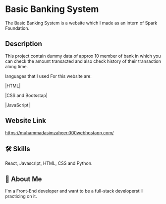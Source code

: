 
# Basic Banking System

The  Basic Banking System is a website which I made as an intern of Spark Foundation.

## Description
This project contain dummy data of approx 10 member of bank in which you can check the amount transacted and also check history of their transaction along time.

languages that I used For this website are:

|HTML|

|CSS and Bootsstap|

|JavaScript|

## Website Link
https://muhammadasimzaheer.000webhostapp.com/
## 🛠 Skills
React, Javascript, HTML, CSS and Python.


## 🚀 About Me
I'm a Front-End developer and want to be a full-stack developerstill practicing on it.

